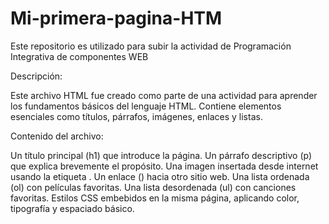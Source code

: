 # Mi-primera-pagina-HTM

Este repositorio es utilizado para subir la actividad de Programación Integrativa de componentes WEB

Descripción:

Este archivo HTML fue creado como parte de una actividad para aprender los fundamentos básicos del lenguaje HTML. Contiene elementos esenciales como títulos, párrafos, imágenes, enlaces y listas.

Contenido del archivo:

Un título principal (h1) que introduce la página.
Un párrafo descriptivo (p) que explica brevemente el propósito.
Una imagen insertada desde internet usando la etiqueta <img>.
Un enlace (<a>) hacia otro sitio web.
Una lista ordenada (ol) con películas favoritas.
Una lista desordenada (ul) con canciones favoritas.
Estilos CSS embebidos en la misma página, aplicando color, tipografía y espaciado básico.
